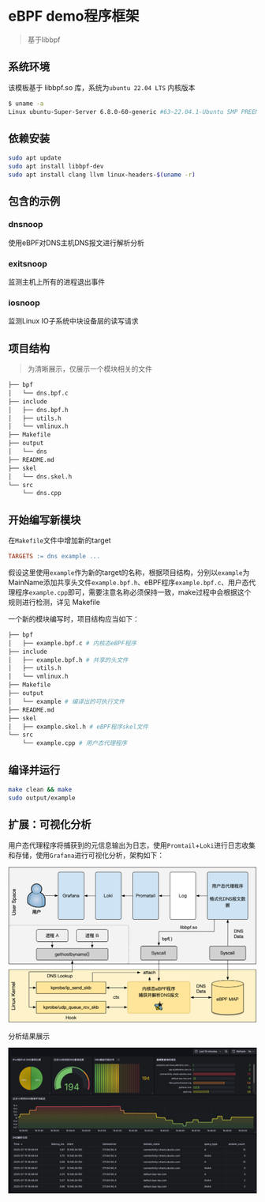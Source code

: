 # eBPF demo程序框架

> 基于libbpf

## 系统环境
该模板基于 libbpf.so 库，系统为`ubuntu 22.04 LTS`
内核版本

```bash
$ uname -a
Linux ubuntu-Super-Server 6.8.0-60-generic #63~22.04.1-Ubuntu SMP PREEMPT_DYNAMIC Tue Apr 22 19:00:15 UTC 2 x86_64 x86_64 x86_64 GNU/Linux
```

## 依赖安装

```bash
sudo apt update
sudo apt install libbpf-dev
sudo apt install clang llvm linux-headers-$(uname -r)
```



## 包含的示例

### dnsnoop

使用eBPF对DNS主机DNS报文进行解析分析

### exitsnoop

监测主机上所有的进程退出事件

### iosnoop

监测Linux IO子系统中块设备层的读写请求

### 

## 项目结构

> 为清晰展示，仅展示一个模块相关的文件

```bash
├── bpf
│   └── dns.bpf.c
├── include
│   ├── dns.bpf.h
│   ├── utils.h
│   └── vmlinux.h
├── Makefile
├── output
│   └── dns
├── README.md
├── skel
│   └── dns.skel.h
└── src
    └── dns.cpp
```

## 开始编写新模块

在`Makefile`文件中增加新的target
```Makefile
TARGETS := dns example ...
```
假设这里使用`example`作为新的target的名称，根据项目结构，分别以`example`为MainName添加共享头文件`example.bpf.h`、eBPF程序`example.bpf.c`、用户态代理程序`example.cpp`即可，需要注意名称必须保持一致，make过程中会根据这个规则进行检测，详见 Makefile

一个新的模块编写时，项目结构应当如下：
```bash
├── bpf
│   ├── example.bpf.c # 内核态eBPF程序
├── include
│   ├── example.bpf.h # 共享的头文件
│   ├── utils.h
│   └── vmlinux.h
├── Makefile
├── output
│   └── example # 编译出的可执行文件
├── README.md
├── skel
│   ├── example.skel.h # eBPF程序skel文件
└── src
    └── example.cpp # 用户态代理程序
```

## 编译并运行

```bash
make clean && make
sudo output/example
```


## 扩展：可视化分析

用户态代理程序将捕获到的元信息输出为日志，使用`Promtail`+`Loki`进行日志收集和存储，使用`Grafana`进行可视化分析，架构如下：

![](./assets/dns.png)

分析结果展示

![](/assets/dns_grafana.png)




